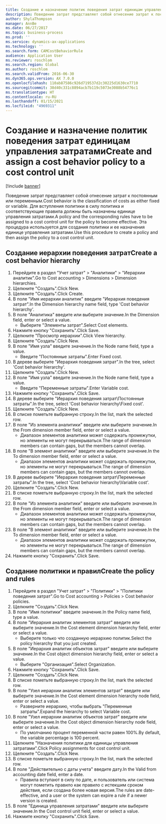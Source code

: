 ```yaml
---
title: Создание и назначение политик поведения затрат единицам управления затратами
description: Поведение затрат представляет собой отнесение затрат к постоянным или переменным.
author: ShylaThompson
manager: AnnBe
ms.date: 06/27/2017
ms.topic: business-process
ms.prod: ''
ms.service: dynamics-ax-applications
ms.technology: ''
ms.search.form: CAMCostBehaviorRule
audience: Application User
ms.reviewer: roschlom
ms.search.region: Global
ms.author: roschlom
ms.search.validFrom: 2016-06-30
ms.dyn365.ops.version: AX 7.0.0
ms.openlocfilehash: 110ab87586c926d719537d2c30225d1630ce7710
ms.sourcegitcommit: 38d40c331c8894acb7b119c5073e3088b54776c1
ms.translationtype: HT
ms.contentlocale: ru-RU
ms.lasthandoff: 01/15/2021
ms.locfileid: "4969311"
---
```

# <a name="create-and-assign-a-cost-behavior-policy-to-a-cost-control-unit"></a><span data-ttu-id="004d8-103">Создание и назначение политик поведения затрат единицам управления затратами</span><span class="sxs-lookup"><span data-stu-id="004d8-103">Create and assign a cost behavior policy to a cost control unit</span></span>

[!include [banner](../../includes/banner.md)]

<span data-ttu-id="004d8-104">Поведение затрат представляет собой отнесение затрат к постоянным или переменным.</span><span class="sxs-lookup"><span data-stu-id="004d8-104">Cost behavior is the classification of costs as either fixed or variable.</span></span> <span data-ttu-id="004d8-105">Для вступления политики в силу политика и соответствующие правила должны быть назначены единице управления затратами.</span><span class="sxs-lookup"><span data-stu-id="004d8-105">A policy and the corresponding rules have to be assigned to a cost control unit for the policy to become effective.</span></span> <span data-ttu-id="004d8-106">Эта процедура используется для создания политики и ее назначения единице управления затратами.</span><span class="sxs-lookup"><span data-stu-id="004d8-106">Use this procedure to create a policy and then assign the policy to a cost control unit.</span></span>


## <a name="create-a-cost-behavior-hierarchy"></a><span data-ttu-id="004d8-107">Создание иерархии поведения затрат</span><span class="sxs-lookup"><span data-stu-id="004d8-107">Create a cost behavior hierarchy</span></span>
1. <span data-ttu-id="004d8-108">Перейдите в раздел "Учет затрат" > "Аналитики" > "Иерархии аналитик".</span><span class="sxs-lookup"><span data-stu-id="004d8-108">Go to Cost accounting > Dimensions > Dimension hierarchies.</span></span>
2. <span data-ttu-id="004d8-109">Щелкните "Создать".</span><span class="sxs-lookup"><span data-stu-id="004d8-109">Click New.</span></span>
3. <span data-ttu-id="004d8-110">Щелкните "Создать".</span><span class="sxs-lookup"><span data-stu-id="004d8-110">Click Create.</span></span>
4. <span data-ttu-id="004d8-111">В поле "Имя иерархии аналитик" введите "Иерархия поведения затрат".</span><span class="sxs-lookup"><span data-stu-id="004d8-111">In the Dimension hierarchy name field, type 'Cost behavior hierarchy'.</span></span>
5. <span data-ttu-id="004d8-112">В поле "Аналитика" введите или выберите значение.</span><span class="sxs-lookup"><span data-stu-id="004d8-112">In the Dimension field, enter or select a value.</span></span>
    * <span data-ttu-id="004d8-113">Выберите "Элементы затрат".</span><span class="sxs-lookup"><span data-stu-id="004d8-113">Select Cost elements.</span></span>  
6. <span data-ttu-id="004d8-114">Нажмите кнопку "Сохранить".</span><span class="sxs-lookup"><span data-stu-id="004d8-114">Click Save.</span></span>
7. <span data-ttu-id="004d8-115">Щелкните "Просмотр иерархии".</span><span class="sxs-lookup"><span data-stu-id="004d8-115">Click View hierarchy.</span></span>
8. <span data-ttu-id="004d8-116">Щелкните "Создать".</span><span class="sxs-lookup"><span data-stu-id="004d8-116">Click New.</span></span>
9. <span data-ttu-id="004d8-117">В поле "Имя узла" введите значение.</span><span class="sxs-lookup"><span data-stu-id="004d8-117">In the Node name field, type a value.</span></span>
    * <span data-ttu-id="004d8-118">Введите "Постоянные затраты".</span><span class="sxs-lookup"><span data-stu-id="004d8-118">Enter Fixed cost.</span></span>  
10. <span data-ttu-id="004d8-119">В дереве выберите "Иерархия поведения затрат".</span><span class="sxs-lookup"><span data-stu-id="004d8-119">In the tree, select 'Cost behavior hierarchy'.</span></span>
11. <span data-ttu-id="004d8-120">Щелкните "Создать".</span><span class="sxs-lookup"><span data-stu-id="004d8-120">Click New.</span></span>
12. <span data-ttu-id="004d8-121">В поле "Имя узла" введите значение.</span><span class="sxs-lookup"><span data-stu-id="004d8-121">In the Node name field, type a value.</span></span>
    * <span data-ttu-id="004d8-122">Введите "Переменные затраты".</span><span class="sxs-lookup"><span data-stu-id="004d8-122">Enter Variable cost.</span></span>  
13. <span data-ttu-id="004d8-123">Нажмите кнопку "Сохранить".</span><span class="sxs-lookup"><span data-stu-id="004d8-123">Click Save.</span></span>
14. <span data-ttu-id="004d8-124">В дереве выберите "Иерархия поведения затрат\Постоянные затраты".</span><span class="sxs-lookup"><span data-stu-id="004d8-124">In the tree, select 'Cost behavior hierarchy\Fixed cost'.</span></span>
15. <span data-ttu-id="004d8-125">Щелкните "Создать".</span><span class="sxs-lookup"><span data-stu-id="004d8-125">Click New.</span></span>
16. <span data-ttu-id="004d8-126">В списке пометьте выбранную строку.</span><span class="sxs-lookup"><span data-stu-id="004d8-126">In the list, mark the selected row.</span></span>
17. <span data-ttu-id="004d8-127">В поле "Из элемента аналитики" введите или выберите значение.</span><span class="sxs-lookup"><span data-stu-id="004d8-127">In the From dimension member field, enter or select a value.</span></span>
    * <span data-ttu-id="004d8-128">Диапазон элементов аналитики может содержать промежутки, но элементы не могут перекрываться.</span><span class="sxs-lookup"><span data-stu-id="004d8-128">The range of dimension members can contain gaps, but the members cannot overlap.</span></span>  
18. <span data-ttu-id="004d8-129">В поле "В элемент аналитики" введите или выберите значение.</span><span class="sxs-lookup"><span data-stu-id="004d8-129">In the To dimension member field, enter or select a value.</span></span>
    * <span data-ttu-id="004d8-130">Диапазон элементов аналитики может содержать промежутки, но элементы не могут перекрываться.</span><span class="sxs-lookup"><span data-stu-id="004d8-130">The range of dimension members can contain gaps, but the members cannot overlap.</span></span>  
19. <span data-ttu-id="004d8-131">В дереве выберите "Иерархия поведения затрат\Переменные затраты".</span><span class="sxs-lookup"><span data-stu-id="004d8-131">In the tree, select 'Cost behavior hierarchy\Variable cost'.</span></span>
20. <span data-ttu-id="004d8-132">Щелкните "Создать".</span><span class="sxs-lookup"><span data-stu-id="004d8-132">Click New.</span></span>
21. <span data-ttu-id="004d8-133">В списке пометьте выбранную строку.</span><span class="sxs-lookup"><span data-stu-id="004d8-133">In the list, mark the selected row.</span></span>
22. <span data-ttu-id="004d8-134">В поле "Из элемента аналитики" введите или выберите значение.</span><span class="sxs-lookup"><span data-stu-id="004d8-134">In the From dimension member field, enter or select a value.</span></span>
    * <span data-ttu-id="004d8-135">Диапазон элементов аналитики может содержать промежутки, но элементы не могут перекрываться.</span><span class="sxs-lookup"><span data-stu-id="004d8-135">The range of dimension members can contain gaps, but the members cannot overlap.</span></span>  
23. <span data-ttu-id="004d8-136">В поле "В элемент аналитики" введите или выберите значение.</span><span class="sxs-lookup"><span data-stu-id="004d8-136">In the To dimension member field, enter or select a value.</span></span>
    * <span data-ttu-id="004d8-137">Диапазон элементов аналитики может содержать промежутки, но элементы не могут перекрываться.</span><span class="sxs-lookup"><span data-stu-id="004d8-137">The range of dimension members can contain gaps, but the members cannot overlap.</span></span>  
24. <span data-ttu-id="004d8-138">Нажмите кнопку "Сохранить".</span><span class="sxs-lookup"><span data-stu-id="004d8-138">Click Save.</span></span>

## <a name="create-the-policy-and-rules"></a><span data-ttu-id="004d8-139">Создание политики и правил</span><span class="sxs-lookup"><span data-stu-id="004d8-139">Create the policy and rules</span></span>
1. <span data-ttu-id="004d8-140">Перейдите в раздел "Учет затрат" > "Политики" > "Политики поведения затрат".</span><span class="sxs-lookup"><span data-stu-id="004d8-140">Go to Cost accounting > Policies > Cost behavior policies.</span></span>
2. <span data-ttu-id="004d8-141">Щелкните "Создать".</span><span class="sxs-lookup"><span data-stu-id="004d8-141">Click New.</span></span>
3. <span data-ttu-id="004d8-142">В поле "Имя политики" введите значение.</span><span class="sxs-lookup"><span data-stu-id="004d8-142">In the Policy name field, type a value.</span></span>
4. <span data-ttu-id="004d8-143">В поле "Иерархия аналитик элементов затрат" введите или выберите значение.</span><span class="sxs-lookup"><span data-stu-id="004d8-143">In the Cost element dimension hierarchy field, enter or select a value.</span></span>
    * <span data-ttu-id="004d8-144">Выберите только что созданную иерархию политик.</span><span class="sxs-lookup"><span data-stu-id="004d8-144">Select the policy hierarchy that you just created.</span></span>  
5. <span data-ttu-id="004d8-145">В поле "Иерархия аналитик объектов затрат" введите или выберите значение.</span><span class="sxs-lookup"><span data-stu-id="004d8-145">In the Cost object dimension hierarchy field, enter or select a value.</span></span>
    * <span data-ttu-id="004d8-146">Выберите "Организация".</span><span class="sxs-lookup"><span data-stu-id="004d8-146">Select Organization.</span></span>  
6. <span data-ttu-id="004d8-147">Нажмите кнопку "Сохранить".</span><span class="sxs-lookup"><span data-stu-id="004d8-147">Click Save.</span></span>
7. <span data-ttu-id="004d8-148">Щелкните "Создать".</span><span class="sxs-lookup"><span data-stu-id="004d8-148">Click New.</span></span>
8. <span data-ttu-id="004d8-149">В списке пометьте выбранную строку.</span><span class="sxs-lookup"><span data-stu-id="004d8-149">In the list, mark the selected row.</span></span>
9. <span data-ttu-id="004d8-150">В поле "Узел иерархии аналитик элементов затрат" введите или выберите значение.</span><span class="sxs-lookup"><span data-stu-id="004d8-150">In the Cost element dimension hierarchy node field, enter or select a value.</span></span>
    * <span data-ttu-id="004d8-151">Разверните иерархию, чтобы выбрать "Переменные затраты".</span><span class="sxs-lookup"><span data-stu-id="004d8-151">Expand the hierarchy to select Variable cost.</span></span>  
10. <span data-ttu-id="004d8-152">В поле "Узел иерархии аналитик объектов затрат" введите или выберите значение.</span><span class="sxs-lookup"><span data-stu-id="004d8-152">In the Cost object dimension hierarchy node field, enter or select a value.</span></span>
    * <span data-ttu-id="004d8-153">По умолчанию процент переменной части равен 100%.</span><span class="sxs-lookup"><span data-stu-id="004d8-153">By default, the variable percentage is 100 percent.</span></span>  
11. <span data-ttu-id="004d8-154">Щелкните "Назначения политики для единицы управления затратами".</span><span class="sxs-lookup"><span data-stu-id="004d8-154">Click Policy assignments for cost control unit.</span></span>
12. <span data-ttu-id="004d8-155">Щелкните "Создать".</span><span class="sxs-lookup"><span data-stu-id="004d8-155">Click New.</span></span>
13. <span data-ttu-id="004d8-156">В списке пометьте выбранную строку.</span><span class="sxs-lookup"><span data-stu-id="004d8-156">In the list, mark the selected row.</span></span>
14. <span data-ttu-id="004d8-157">В поле "Действительно с даты учета" введите дату.</span><span class="sxs-lookup"><span data-stu-id="004d8-157">In the Valid from accounting date field, enter a date.</span></span>
    * <span data-ttu-id="004d8-158">Правила вступают в силу по дате, и пользователь или система могут пометить правило как правило с истекшим сроком действия, если создана более новая версия.</span><span class="sxs-lookup"><span data-stu-id="004d8-158">The rules are date-effective, and a user or the system can expire a rule if a newer version is created.</span></span>  
15. <span data-ttu-id="004d8-159">В поле "Единица управления затратами" введите или выберите значение.</span><span class="sxs-lookup"><span data-stu-id="004d8-159">In the Cost control unit field, enter or select a value.</span></span>
16. <span data-ttu-id="004d8-160">Нажмите кнопку "Сохранить".</span><span class="sxs-lookup"><span data-stu-id="004d8-160">Click Save.</span></span>

